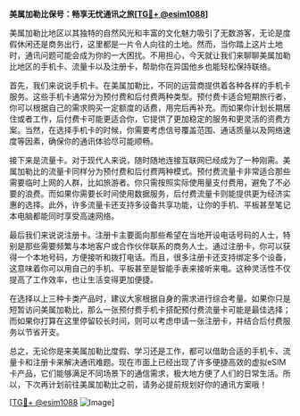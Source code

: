 **美属加勒比保号：畅享无忧通讯之旅[[TG💪+ @esim1088](https://t.me/s/esim1088)]**

美属加勒比地区以其独特的自然风光和丰富的文化魅力吸引了无数游客，无论是度假休闲还是商务出行，这里都是一片令人向往的土地。然而，当你踏上这片土地时，通讯问题可能会成为你的一大困扰。不用担心，今天就让我们来聊聊美属加勒比地区的手机卡、流量卡以及注册卡，帮助你在异国他乡也能轻松保持联络。

首先，我们来说说手机卡。在美属加勒比，不同的运营商提供着各种各样的手机卡服务。这些手机卡通常分为预付费和后付费两种类型。预付费卡适合短期旅行者，你可以根据自己的需求购买一定额度的话费，用完后再补充。而如果你计划长期居住或者工作，后付费卡可能更适合你，它提供了更加稳定的服务和更灵活的资费方案。当然，在选择手机卡的时候，你需要考虑信号覆盖范围、通话质量以及网络速度等因素，确保你的通讯体验尽可能顺畅。

接下来是流量卡。对于现代人来说，随时随地连接互联网已经成为了一种刚需。美属加勒比的流量卡同样分为预付费和后付费两种模式。预付费流量卡非常适合那些需要临时上网的人群，比如旅游者。你只需按照实际使用量支付费用，避免了不必要的浪费。而如果你需要长时间使用数据服务，后付费流量卡则能提供更为经济实惠的选择。此外，许多流量卡还支持多设备共享功能，让你的手机、平板甚至笔记本电脑都能同时享受高速网络。

最后我们来说说注册卡。注册卡主要面向那些希望在当地开设电话号码的人士，特别是那些需要频繁与本地客户或合作伙伴联系的商务人士。通过注册卡，你可以获得一个本地号码，方便接听和拨打电话。而且，很多注册卡还支持绑定多个设备，这意味着你可以用自己的手机、平板甚至是智能手表来接听来电。这种灵活性不仅提高了工作效率，也让生活变得更加便捷。

在选择以上三种卡类产品时，建议大家根据自身的需求进行综合考量。如果你只是短暂访问美属加勒比，那么一张预付费手机卡搭配预付费流量卡可能是最佳选择；而如果你打算在这里停留较长时间，则可以考虑申请一张注册卡，并结合后付费服务以节省开支。

总之，无论你是来美属加勒比度假、学习还是工作，都可以借助合适的手机卡、流量卡和注册卡来解决通讯难题。现在市面上已经出现了许多便捷高效的虚拟eSIM卡产品，它们能够满足不同场景下的通信需求，极大地方便了人们的日常生活。所以，下次再计划前往美属加勒比之前，请务必提前规划好你的通讯方案哦！

[[TG💪+ @esim1088](https://t.me/s/esim1088) ![Image](https://i.postimg.cc/4NQfJmqS/Snipaste-2025-05-13-00-14-12.png)]